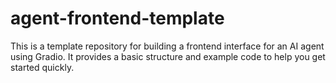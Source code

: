 # agent-frontend-template

This is a template repository for building a frontend interface for an AI agent using Gradio. It provides a basic structure and example code to help you get started quickly.